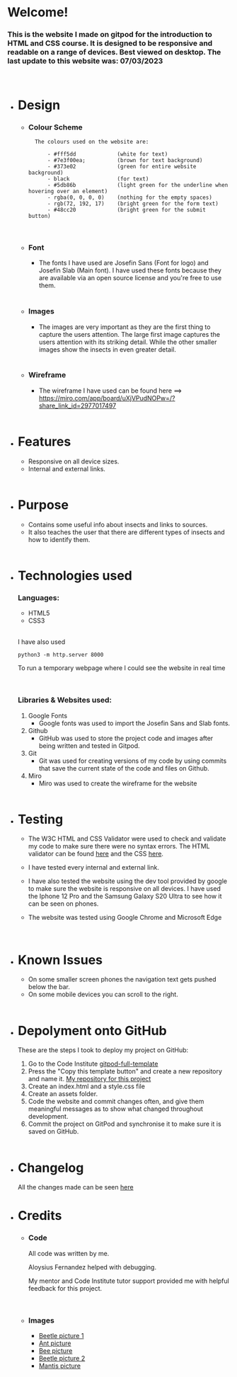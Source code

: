 # Welcome!

### This is the website I made on gitpod for the introduction to HTML and CSS course. It is designed to be responsive and readable on a range of devices. Best viewed on desktop. The last update to this website was: **07/03/2023**

<br>

- # Design

    - ### Colour Scheme
            The colours used on the website are:

                - #fff5dd             (white for text)
                - #7e3f00ea;          (brown for text background)
                - #373e02             (green for entire website background)
                - black               (for text)
                - #5db86b             (light green for the underline when hovering over an element)
                - rgba(0, 0, 0, 0)    (nothing for the empty spaces)
                - rgb(72, 192, 17)    (bright green for the form text)
                - #48cc20             (bright green for the submit button)

        <br>

    - ### Font
        - The fonts I have used are Josefin Sans (Font for logo) and Josefin Slab (Main font). I have used these fonts because they are available via an open source license and you're free to use them.

        <br>

    - ### Images
        - The images are very important as they are the first thing to capture the users attention. The large first image captures the users attention with its striking detail. While the other smaller images show the insects in even greater detail.

        <br>

    - ### Wireframe
        - The wireframe I have used can be found here ==> https://miro.com/app/board/uXjVPudNOPw=/?share_link_id=2977017497

    <br>

- # Features
    - Responsive on all device sizes.
    - Internal and external links.

    <br>

- # Purpose
    - Contains some useful info about insects and links to sources.
    - It also teaches the user that there are different types of insects and how to identify them.

    <br>
    
- # Technologies used
    ### Languages:
    - HTML5
    - CSS3

    <br>

    I have also used

    ```
    python3 -m http.server 8000
    ```

    To run a temporary webpage where I could see the website in real time 

    <br>

    ### Libraries & Websites used:
    1. Google Fonts
        - Google fonts was used to import the Josefin Sans and Slab fonts.
    2. Github
        - GitHub was used to store the project code and images after being written and tested in Gitpod.
    3. Git
        - Git was used for creating versions of my code by using commits that save the current state of the code and files on Github.
    4. Miro
        - Miro was used to create the wireframe for the website

    <br>

- # Testing
    - The W3C HTML and CSS Validator were used to check and validate my code to make sure there were no syntax errors.
    The HTML validator can be found [here](https://validator.w3.org/#validate_by_input) and the CSS [here](https://jigsaw.w3.org/css-validator/#validate_by_input).

    - I have tested every internal and external link.

    - I have also tested the website using the dev tool provided by google to make sure the website is responsive on all devices. I have used the Iphone 12 Pro and the Samsung Galaxy S20 Ultra to see how it can be seen on phones.

    - The website was tested using Google Chrome and Microsoft Edge

    <br>

- # Known Issues
    - On some smaller screen phones the navigation text gets pushed below the bar.
    - On some mobile devices you can scroll to the right.

    <br>

- # Depolyment onto GitHub
    These are the steps I took to deploy my project on GitHub:

    1. Go to the Code Institute [gitpod-full-template](https://github.com/Code-Institute-Org/gitpod-full-template)
    2. Press the "Copy this template button" and create a new repository and name it. [My repository for this project](https://github.com/Ryder72/Code-Institute-Website)
    3. Create an index.html and a style.css file
    4. Create an assets folder.
    5. Code the website and commit changes often, and give them meaningful messages as to show what changed throughout development.
    6. Commit the project on GitPod and synchronise it to make sure it is saved on GitHub.

    <br>

- # Changelog
    All the changes made can be seen [here](https://github.com/Ryder72/Code-Institute-Website/commits/main)

- # Credits
    - ### Code

        All code was written by me.

        Aloysius Fernandez helped with debugging.

        My mentor and Code Institute tutor support provided me with helpful feedback for this project.

        <br>

    - ### Images

        - [Beetle picture 1](https://www.wallpaperflare.com/search?wallpaper=stag+beetle)
        - [Ant picture](https://www.bbc.co.uk/newsround/59907882)
        - [Bee picture](https://en.wikipedia.org/wiki/Western_honey_bee)
        - [Beetle picture 2](https://owlcation.com/stem/Hercules-Beetles)
        - [Mantis picture](https://www.istockphoto.com/photo/mantis-in-defensive-stance-gm918031106-252543305)